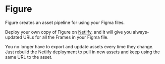 # Figure

Figure creates an asset pipeline for using your Figma files. 

Deploy your own copy of Figure on [Netlify](https://www.netlify.com), and it will give you always-updated URLs for all the Frames in your Figma file. 

You no longer have to export and update assets every time they change. Just rebuild the Netlify deployment to pull in new assets and keep using the same URL to the asset. 